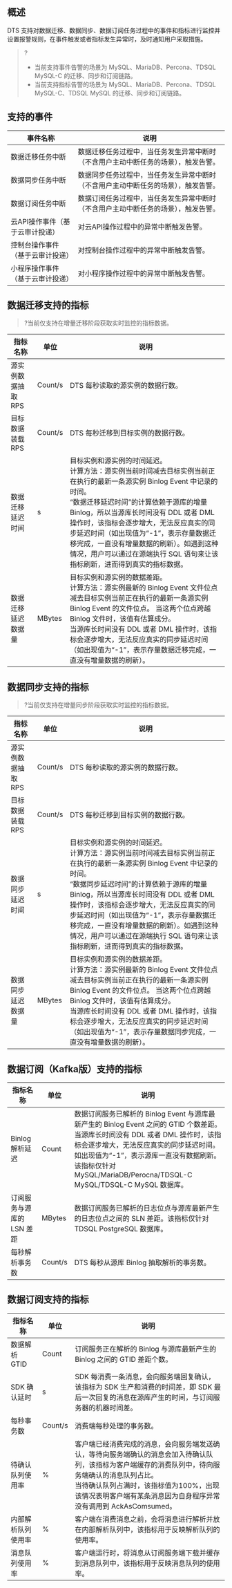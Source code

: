## 概述
DTS 支持对数据迁移、数据同步、数据订阅任务过程中的事件和指标进行监控并设置报警规则，在事件触发或者指标发生异常时，及时通知用户采取措施。  

> ?
> - 当前支持事件告警的场景为 MySQL、MariaDB、Percona、TDSQL MySQL-C 的迁移、同步和订阅链路。
> - 当前支持指标告警的场景为 MySQL、MariaDB、Percona、TDSQL MySQL-C、TDSQL MySQL 的迁移、同步和订阅链路。

## 支持的事件
| **事件名称**                     | **说明**                                                     |
| -------------------------------- | ------------------------------------------------------------ |
| 数据迁移任务中断                 | 数据迁移任务过程中，当任务发生异常中断时（不含用户主动中断任务的场景），触发告警。 |
| 数据同步任务中断                 | 数据同步任务过程中，当任务发生异常中断时（不含用户主动中断任务的场景），触发告警。 |
| 数据订阅任务中断                 | 数据订阅任务过程中，当任务发生异常中断时（不含用户主动中断任务的场景），触发告警。 |
| 云API操作事件（基于云审计投递）  | 对云API操作过程中的异常中断触发告警。                        |
| 控制台操作事件（基于云审计投递） | 对控制台操作过程中的异常中断触发告警。                       |
| 小程序操作事件（基于云审计投递） | 对小程序操作过程中的异常中断触发告警。                       |

## 数据迁移支持的指标

> ?当前仅支持在增量迁移阶段获取实时监控的指标数据。

| **指标名称**  | **单位** | **说明**            |
| ------------------ | ------- | ---------------------------------- |
| 源实例数据抽取 RPS | Count/s | DTS 每秒读取的源实例的数据行数。 |
| 目标数据装载 RPS  | Count/s | DTS 每秒迁移到目标实例的数据行数。 |
| 数据迁移延迟时间 | s    | 目标实例和源实例的时间延迟。<br>计算方法：源实例当前时间减去目标实例当前正在执行的最新一条源实例 Binlog Event 中记录的时间。<br/>“数据迁移延迟时间”的计算依赖于源库的增量 Binlog，所以当源库长时间没有 DDL 或者 DML 操作时，该指标会逐步增大，无法反应真实的同步延迟时间（如出现值为“-1”，表示存量数据迁移完成，一直没有增量数据的刷新）。如遇到这种情况，用户可以通过在源端执行 SQL 语句来让该指标刷新，进而得到真实的指标数据。 |
| 数据迁移延迟数据量 | MBytes | 目标实例和源实例的数据差距。 <br>计算方法：源实例最新的 Binlog Event 文件位点减去目标实例当前正在执行的最新一条源实例 Binlog Event 的文件位点。 当这两个位点跨越 Binlog 文件时，该值有估算成分。<br/>当源库长时间没有 DDL 或者 DML 操作时，该指标会逐步增大，无法反应真实的同步延迟时间（如出现值为“-1”，表示存量数据迁移完成，一直没有增量数据的刷新）。 |

## 数据同步支持的指标

> ?当前仅支持在增量同步阶段获取实时监控的指标数据。

| **指标名称**  | **单位** | **说明**            |
| ------------------ | ------- | ---------------------------------- |
| 源实例数据抽取 RPS | Count/s | DTS 每秒读取的源实例的数据行数。 |
| 目标数据装载 RPS  | Count/s | DTS 每秒迁移到目标实例的数据行数。 |
| 数据同步延迟时间  | s    | 目标实例和源实例的时间延迟。<br>计算方法：源实例当前时间减去目标实例当前正在执行的最新一条源实例 Binlog Event 中记录的时间。<br/>“数据同步延迟时间”的计算依赖于源库的增量 Binlog，所以当源库长时间没有 DDL 或者 DML 操作时，该指标会逐步增大，无法反应真实的同步延迟时间（如出现值为“-1”，表示存量数据迁移完成，一直没有增量数据的刷新）。如遇到这种情况，用户可以通过在源端执行 SQL 语句来让该指标刷新，进而得到真实的指标数据。 |
| 数据同步延迟数据量 | MBytes | 目标实例和源实例的数据差距。 <br>计算方法：源实例最新的 Binlog Event 文件位点减去目标实例当前正在执行的最新一条源实例 Binlog Event 的文件位点。 当这两个位点跨越 Binlog 文件时，该值有估算成分。<br/>当源库长时间没有 DDL 或者 DML 操作时，该指标会逐步增大，无法反应真实的同步延迟时间（如出现值为“-1”，表示存量数据同步完成，一直没有增量数据的刷新）。 |

## 数据订阅（Kafka版）支持的指标

| **指标名称**              | **单位** | **说明**                                                     |
| ------------------------- | -------- | ------------------------------------------------------------ |
| Binlog 解析延迟           | Count    | 数据订阅服务已解析的 Binlog Event 与源库最新产生的 Binlog Event 之间的 GTID 个数差距。<br>当源库长时间没有 DDL 或者 DML 操作时，该指标会逐步增大，无法反应真实的同步延迟时间。如出现值为“-1”，表示源库一直没有数据刷新。<dx-alert infotype="explain" title="说明">该指标仅针对 MySQL/MariaDB/Perocna/TDSQL-C MySQL/TDSQL-C MySQL 数据库。</dx-alert> |
| 订阅服务与源库的 LSN 差距 | MBytes   | 数据订阅服务已解析的日志位点与源库最新产生的日志位点之间的 SLN 差距。<dx-alert infotype="explain" title="说明">该指标仅针对 TDSQL PostgreSQL 数据库。</dx-alert> |
| 每秒解析事务数            | Count/s  | DTS 每秒从源库 Binlog 抽取解析的事务数。                     |

## 数据订阅支持的指标

| **指标名称**       | **单位** | **说明**                                                     |
| ------------------ | -------- | ------------------------------------------------------------ |
| 数据解析 GTID      | Count    | 订阅服务正在解析的 Binlog 与源库最新产生的 Binlog 之间的 GTID 差距个数。 |
| SDK 确认延时       | s       | SDK 每消费一条消息，会向服务端回复确认，该指标为 SDK 生产和消费的时间差，即 SDK 最后一次回复的消息在源库产生的时间，与订阅服务器的机器时间差。 |
| 每秒事务数         | Count/s  | 消费端每秒处理的事务数。                                     |
| 待确认队列使用率   | %        | 客户端已经消费完成的消息，会向服务端发送确认，等待向服务端确认的消息会加入待确认队列，该指标为客户端缓存的消费队列中，待向服务端确认的消息队列占比。<br>当待确认队列占满时，该指标值为100%，出现该情况表明客户端有某条消息因为自身程序异常没有调用到 AckAsComsumed。 |
| 内部解析队列使用率 | %        | 客户端在消费消息之前，会将消息进行解析并放在内部解析队列中，该指标用于反映解析队列的使用率。 |
| 消息队列使用率     | %        | 客户端运行时，将消息从订阅服务端下载并缓存到消息队列中，该指标用于反映消息队列的使用率。 |

